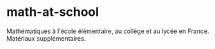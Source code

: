# math-at-school
Mathématiques à l'école élémentaire, au collège et au lycée en France.
Matériaux supplémentaires.
